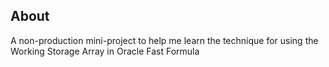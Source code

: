 ## About

A non-production mini-project to help me learn the technique for using the Working Storage Array in Oracle Fast Formula
